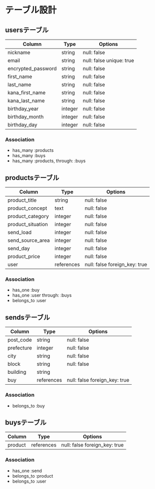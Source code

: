 # テーブル設計


## usersテーブル

|       Column       |     Type     |             Options            |
| ------------------ | ------------ | ------------------------------ |
| nickname           |    string    | null: false                    |
| email              |    string    | null: false  unique: true      |
| encrypted_password |    string    | null: false                    |
| first_name         |    string    | null: false                    |
| last_name          |    string    | null: false                    |
| kana_first_name    |    string    | null: false                    |
| kana_last_name     |    string    | null: false                    |
| birthday_year      |    integer   | null: false                    |
| birthday_month     |    integer   | null: false                    |
| birthday_day       |    integer   | null: false                    |

### Association
- has_many :products
- has_many :buys
- has_many :products, through: :buys 




## productsテーブル

|       Column       |     Type     |             Options            |
| ------------------ | ------------ | ------------------------------ |
| product_title      |    string    | null: false                    |
| product_concept    |     text     | null: false                    |
| product_category   |    integer   | null: false                    |
| product_situation  |    integer   | null: false                    |
| send_load          |    integer   | null: false                    |
| send_source_area   |    integer   | null: false                    |
| send_day           |    integer   | null: false                    |
| product_price      |    integer   | null: false                    |
| user               |  references  | null: false  foreign_key: true |

### Association
- has_one :buy
- has_one :user through: :buys
- belongs_to :user




## sendsテーブル

|       Column       |     Type     |             Options            |
| ------------------ | ------------ | ------------------------------ |
| post_code          |    string    | null: false                    |
| prefecture         |    integer   | null: false                    |
| city               |    string    | null: false                    |
| block              |    string    | null: false                    |
| building           |    string    |                                |
| buy                |  references  | null: false  foreign_key: true |

### Association
- belongs_to :buy




## buysテーブル

|       Column       |     Type     |             Options            |
| ------------------ | ------------ | ------------------------------ |
| product            |  references  | null: false  foreign_key: true |

### Association
- has_one :send
- belongs_to :product
- belongs_to :user

